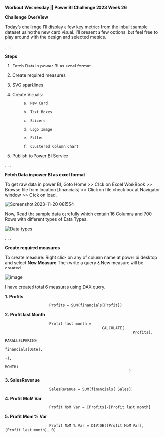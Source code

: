 **Workout Wednesday || Power BI Challenge 2023 Week 26**


**Challenge OverView**

Today’s challenge I’ll display a few key metrics from the inbuilt sample dataset using the new card visual. I’ll present a few options, but feel free to play around with the design and selected metrics.

. . .

**Steps**
1. Fetch Data in power BI as excel format
2. Create required measures
3. SVG sparklines
3. Create Visuals:

            a. New Card

            b. Text Boxes

            c. Slicers

            d. Logo Image
   
            e. Filter
   
            f. Clustered Column Chart
5. Publish to Power BI Service

. . .

**Fetch Data in power BI as excel format**

To get raw data in power BI, Goto Home >> Click on Excel WorkBook >> Browse file from location [financials] >> Click on file check box at Navigator window >> Click on load.

![Screenshot 2023-11-20 081554](https://github.com/Pushpendra5326/Power-BI/assets/145826060/01789ca9-9889-4793-8fd0-5e8844e45c08)

Now, Read the sample data carefully which contain 16 Columns and 700 Rows with different types of Data Types.

![Data types](https://github.com/Pushpendra5326/Power-BI/assets/145826060/023d5f6f-0e01-4317-9cc3-2044c7a96af2)

. . .

**Create required measures**

To create measure: Right click on any of column name at power bi desktop and select **New Measure** Then write a query & New measure will be created.

![image](https://github.com/Pushpendra5326/Power-BI/assets/145826060/0294b54b-4fe2-4aac-95c7-bd8e7e3e797d)
 
I have created total 6 measures using DAX query.

**1. Profits**

                        Profits = SUM(financials[Profit])

**2. Profit last Month**

                        Profit last month = 
                                                CALCULATE(
                                                             [Profits],
                                                             PARALLELPERIOD(
                                                            financials[Date],
                                                                                -1,
                                                                                MONTH)
                                                            )

**3. SalesRevenue**

                        SalesRevenue = SUM(financials[ Sales])

**4. Profit MoM Var**

                        Profit MoM Var = [Profits]-[Profit last month]

**5. Profit Mom % Var**

                        Profit MoM % Var = DIVIDE([Profit MoM Var], [Profit last month], 0)




